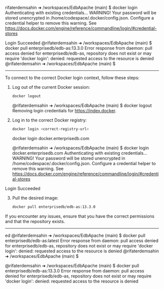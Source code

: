 rifaterdemsahin ➜ /workspaces/EdbApache (main) $ docker login
Authenticating with existing credentials...
WARNING! Your password will be stored unencrypted in /home/codespace/.docker/config.json.
Configure a credential helper to remove this warning. See
https://docs.docker.com/engine/reference/commandline/login/#credential-stores

Login Succeeded
@rifaterdemsahin ➜ /workspaces/EdbApache (main) $ docker pull enterprisedb/edb-as:13.3.0
Error response from daemon: pull access denied for enterprisedb/edb-as, repository does not exist or may require 'docker login': denied: requested access to the resource is denied
@rifaterdemsahin ➜ /workspaces/EdbApache (main) $ 


----

To connect to the correct Docker login context, follow these steps:

1. Log out of the current Docker session:
    ```sh
    docker logout
    ```

    @rifaterdemsahin ➜ /workspaces/EdbApache (main) $    docker logout
Removing login credentials for https://index.docker.


2. Log in to the correct Docker registry:
    ```sh
    docker login <correct-registry-url>
    ```
    docker login docker.enterprisedb.com

    @rifaterdemsahin ➜ /workspaces/EdbApache (main) $ docker login docker.enterprisedb.com
Authenticating with existing credentials...
WARNING! Your password will be stored unencrypted in /home/codespace/.docker/config.json.
Configure a credential helper to remove this warning. See
https://docs.docker.com/engine/reference/commandline/login/#credential-stores

Login Succeeded

3. Pull the desired image:
    ```sh
    docker pull enterprisedb/edb-as:13.3.0
    ```

If you encounter any issues, ensure that you have the correct permissions and that the repository exists.

---

ed
@rifaterdemsahin ➜ /workspaces/EdbApache (main) $ docker pull enterprisedb/edb-as:latest
Error response from daemon: pull access denied for enterprisedb/edb-as, repository does not exist or may require 'docker login': denied: requested access to the resource is denied
@rifaterdemsahin ➜ /workspaces/EdbApache (main) $ 

@rifaterdemsahin ➜ /workspaces/EdbApache (main) $ docker pull enterprisedb/edb-as:13.3.0
Error response from daemon: pull access denied for enterprisedb/edb-as, repository does not exist or may require 'docker login': denied: requested access to the resource is denied


